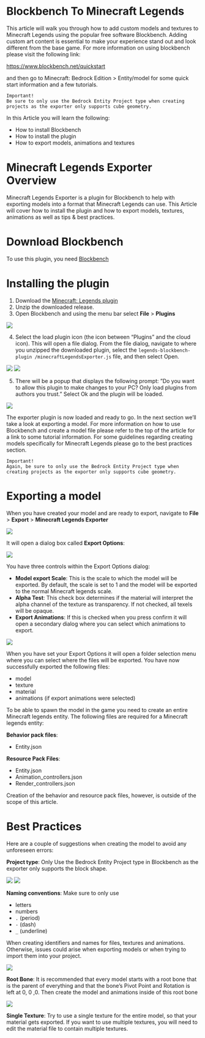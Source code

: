 # Blockbench To Minecraft Legends
This article will walk you through how to add custom models and textures to Minecraft Legends using the popular free software Blockbench. Adding custom art content is essential to make your experience stand out and look different from the base game. For more information on using blockbench please visit the following link:

https://www.blockbench.net/quickstart

and then go to Minecraft: Bedrock Edition > Entity/model for some quick start information and a few tutorials. 

```
Important! 
Be sure to only use the Bedrock Entity Project type when creating projects as the exporter only supports cube geometry.
```

In this Article you will learn the following:

* How to install Blockbench
* How to install the plugin
* How to export models, animations and textures


# Minecraft Legends Exporter Overview

Minecraft Legends Exporter is a plugin for Blockbench to help with exporting models into a format that Minecraft Legends can use. This Article will cover how to install the plugin and how to export models, textures, animations as well as tips & best practices.

# Download Blockbench

To use this plugin, you need [Blockbench](https://www.blockbench.net/downloads)

# Installing the plugin

1.  Download the [Minecraft: Legends plugin](https://github.com/Mojang/legends-blockbench-plugin/releases)
2.  Unzip the downloaded release.
3.	Open Blockbench and using the menu bar select **File** > **Plugins**

![](images/blockbench_doc/image01.png)

4.	Select the load plugin icon (the icon between “Plugins” and the cloud icon). This will open a file dialog. From the file dialog, navigate to where you unzipped the downloaded plugin, select the `legends-blockbench-plugin
/minecraftLegendsExporter.js` file, and then select Open. 

![](images/blockbench_doc/image02.png)
![](images/blockbench_doc/image03.png)

5.	There will be a popup that displays the following prompt: ”Do you want to allow this plugin to make changes to your PC? Only load plugins from authors you trust.”  Select Ok and the plugin will be loaded.

![](images/blockbench_doc/image04.png)

The exporter plugin is now loaded and ready to go. In the next section we’ll take a look at exporting a model. For more information on how to use Blockbench and create a model file please refer to the top of the article for a link to some tutorial information. For some guidelines regarding creating models specifically for Minecraft Legends please go to the best practices section. 

```
Important! 
Again, be sure to only use the Bedrock Entity Project type when creating projects as the exporter only supports cube geometry.
```

# Exporting a model

When you have created your model and are ready to export, navigate to **File** > **Export** > **Minecraft Legends Exporter**

![](images/blockbench_doc/image05.png)

It will open a dialog box called **Export Options**:

![](images/blockbench_doc/image06.png)

You have three controls within the Export Options dialog:
* **Model export Scale**: This is the scale to which the model will be exported.  By default, the scale is set to 1 and the model will be exported to the normal Minecraft legends scale.
* **Alpha Test**: This check box determines if the material will interpret the alpha channel of the texture as transparency. If not checked, all texels will be opaque.
* **Export Animations**: If this is checked when you press confirm it will open a secondary dialog where you can select which animations to export.

![](images/blockbench_doc/image07.png)

When you have set your Export Options it will open a folder selection menu where you can select where the files will be exported. You have now successfully exported the following files:
* model
* texture
* material
* animations (if export animations were selected)

To be able to spawn the model in the game you need to create an entire Minecraft legends entity. The following files are required for a Minecraft legends entity:

**Behavior pack files**:
* Entity.json

**Resource Pack Files**:
* Entity.json
* Animation_controllers.json
* Render_controllers.json

Creation of the behavior and resource pack files, however, is outside of the scope of this article.

# Best Practices

Here are a couple of suggestions when creating the model to avoid any unforeseen errors:
 
**Project type**: Only Use the Bedrock Entity Project type in Blockbench as the exporter only supports the block shape.

![](images/blockbench_doc/image08.png)
![](images/blockbench_doc/image09.png)

**Naming conventions**:
Make sure to only use 
* letters 
* numbers
* ```.``` (period)
* ```-``` (dash)
* ```_``` (underline) 

When creating identifiers and names for files, textures and animations. Otherwise, issues could arise when exporting models or when trying to import them into your project.

![](images/blockbench_doc/image10.png)

**Root Bone**:
It is recommended that every model starts with a root bone that is the parent of everything and that the bone’s Pivot Point and Rotation is left at 0, 0 ,0. Then create the model and animations inside of this root bone

![](images/blockbench_doc/image11.png)

**Single Texture**:
Try to use a single texture for the entire model, so that your material gets exported. If you want to use multiple textures, you will need to edit the material file to contain multiple textures.
